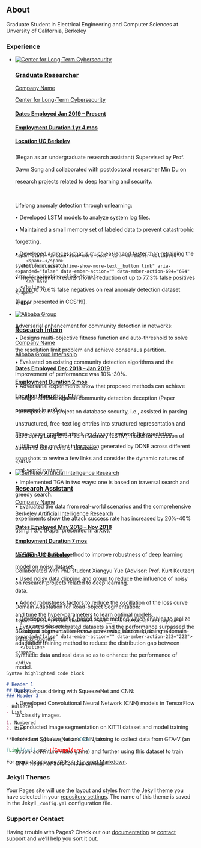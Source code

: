 ## About

Graduate Student in Electrical Engineering and Computer Sciences at Unversity of California, Berkeley

### Experience

<ul class="pv-profile-section__section-info section-info pv-profile-section__section-info--has-no-more">
<li id="ember149" class="pv-entity__position-group-pager pv-profile-section__list-item ember-view">        <section id="1529022177" class="pv-profile-section__card-item-v2 pv-profile-section pv-position-entity ember-view">  <div class="display-flex justify-space-between full-width">
    <div class="display-flex flex-column full-width">
<a data-control-name="background_details_company" href="/company/cltcberkeley/" id="ember152" class="full-width ember-view">          <div class="pv-entity__logo company-logo">
  <img src="https://media-exp1.licdn.com/dms/image/C4D0BAQHvrjYId8EONw/company-logo_100_100/0?e=1593648000&amp;v=beta&amp;t=4r_irSACZLHwkdjaxqW21ebD8nJpQKiZlBOsvgnakic" loading="lazy" alt="Center for Long-Term Cybersecurity" id="ember154" class="pv-entity__logo-img EntityPhoto-square-5 lazy-image loaded ember-view">
</div>
<div class="pv-entity__summary-info pv-entity__summary-info--background-section mb2">
  <h3 class="t-16 t-black t-bold">Graduate Researcher</h3>
  <p class="visually-hidden">Company Name</p>
  <p class="pv-entity__secondary-title t-14 t-black t-normal">
      Center for Long-Term Cybersecurity
<!---->  </p>
    <div class="display-flex">
    <h4 class="pv-entity__date-range t-14 t-black--light t-normal">
      <span class="visually-hidden">Dates Employed</span>
      <span>Jan 2019 – Present</span>
    </h4>
      <h4 class="t-14 t-black--light t-normal">
        <span class="visually-hidden">Employment Duration</span>
        <span class="pv-entity__bullet-item-v2">1 yr 4 mos</span>
      </h4>
  </div>

  <h4 class="pv-entity__location t-14 t-black--light t-normal block">
    <span class="visually-hidden">Location</span>
    <span>UC Berkeley</span>
  </h4>

<!---->
</div>

</a>
        <div id="ember156" class="pv-entity__extra-details t-14 t-black--light ember-view"><p style="line-height:2rem;max-height:16rem;" id="ember157" class="pv-entity__description t-14 t-black t-normal inline-show-more-text inline-show-more-text--is-collapsed ember-view">(Began as an undergraduate research assistant) Supervised by Prof. Dawn Song and collaborated with postdoctoral researcher Min Du on research projects related to deep learning and security. <br><br>Lifelong anomaly detection through unlearning: <br>• Developed LSTM models to analyze system log files.<br>• Maintained a small memory set of labeled data to prevent catastrophic forgetting.<br>• Developed a process that is much easier and faster than retraining the system from scratch.<br>• The experiment results show a reduction of up to 77.3% false positives and up to 76.6% false negatives on real anomaly detection dataset (Paper presented in CCS'19).<br><br>Adversarial enhancement for community detection in networks:<br>• Designs multi-objective fitness function and auto-threshold to solve the resolution limit problem and achieve consensus partition.<br>• Evaluated on existing community detection algorithms and the improvement of performance was 10%-30%.<br>• Adversarial experiments show that proposed methods can achieve stronger defense against community detection deception (Paper presented in arXiv).<br><br>Time-aware gradient attack on dynamic network link prediction:<br>• Utilized the gradient information generated by DDNE across different snapshots to rewire a few links and consider the dynamic natures of real-world systems.<br>• Implemented TGA in two ways: one is based on traversal search and greedy search.<br>• Evaluated the data from real-world scenarios and the comprehensive experiments show the attack success rate has increased by 20%-40% using TGA. (Paper presented in arXiv).<br><br>NDSGD: A practical method to improve robustness of deep learning model on noisy dataset:<br>• Used noisy data clipping and group to reduce the influence of noisy data.<br>• Added robustness factors to reduce the oscillation of the loss curve and tune the hyper-parameters to learn optimal models.<br>• Evaluated the celebrated datasets and the performance surpassed the state-of-the-art.

    <span class="inline-show-more-text__link-container-collapsed">
        <span>…</span>
      <button class="inline-show-more-text__button link" aria-expanded="false" data-ember-action="" data-ember-action-694="694" data-is-animating-click="true">
        see more
      </button>
    </span>

<!----></p><!----></div>
    </div>

<!---->  </div>
</section>
</li><li id="ember159" class="pv-entity__position-group-pager pv-profile-section__list-item ember-view">        <section id="1548236464" class="pv-profile-section__card-item-v2 pv-profile-section pv-position-entity ember-view">  <div class="display-flex justify-space-between full-width">
    <div class="display-flex flex-column full-width">
<a data-control-name="background_details_company" href="/company/alibaba-group/" id="ember162" class="full-width ember-view">          <div class="pv-entity__logo company-logo">
  <img src="https://media-exp1.licdn.com/dms/image/C510BAQF8nHU8UQ1ESQ/company-logo_100_100/0?e=1593648000&amp;v=beta&amp;t=mpkPa2NHwaKWR9-Mq9VyXJgkq2a0XG0m3P-Zceu5vR8" loading="lazy" alt="Alibaba Group" id="ember164" class="pv-entity__logo-img EntityPhoto-square-5 lazy-image loaded ember-view">
</div>
<div class="pv-entity__summary-info pv-entity__summary-info--background-section mb2">
  <h3 class="t-16 t-black t-bold">Research Intern</h3>
  <p class="visually-hidden">Company Name</p>
  <p class="pv-entity__secondary-title t-14 t-black t-normal">
      Alibaba Group
        <span class="pv-entity__secondary-title separator">Internship</span>
  </p>
    <div class="display-flex">
    <h4 class="pv-entity__date-range t-14 t-black--light t-normal">
      <span class="visually-hidden">Dates Employed</span>
      <span>Dec 2018 – Jan 2019</span>
    </h4>
      <h4 class="t-14 t-black--light t-normal">
        <span class="visually-hidden">Employment Duration</span>
        <span class="pv-entity__bullet-item-v2">2 mos</span>
      </h4>
  </div>

  <h4 class="pv-entity__location t-14 t-black--light t-normal block">
    <span class="visually-hidden">Location</span>
    <span>Hangzhou, China</span>
  </h4>

<!---->
</div>

</a>
        <div id="ember166" class="pv-entity__extra-details t-14 t-black--light ember-view"><p style="line-height:2rem;max-height:8rem;" id="ember167" class="pv-entity__description t-14 t-black t-normal inline-show-more-text inline-show-more-text--is-collapsed ember-view">Participated in a project on database security, i.e., assisted in parsing unstructured, free-text log entries into structured representation and developing Long Short-Term Memory (LSTM) model for detection of abnormal  conditions of database.

<!----></p><!----></div>
    </div>

<!---->  </div>
</section>
</li><li id="ember169" class="pv-entity__position-group-pager pv-profile-section__list-item ember-view">        <section id="1534873364" class="pv-profile-section__card-item-v2 pv-profile-section pv-position-entity ember-view">  <div class="display-flex justify-space-between full-width">
    <div class="display-flex flex-column full-width">
<a data-control-name="background_details_company" href="/company/bair-lab/" id="ember172" class="full-width ember-view">          <div class="pv-entity__logo company-logo">
  <img src="https://media-exp1.licdn.com/dms/image/C560BAQFr7WkPbEyg8g/company-logo_100_100/0?e=1593648000&amp;v=beta&amp;t=bhCbr242XPwh5xdnOkzCpP20CyfxvMJXbc_Z_G8MeJw" loading="lazy" alt="Berkeley Artificial Intelligence Research" id="ember174" class="pv-entity__logo-img EntityPhoto-square-5 lazy-image loaded ember-view">
</div>
<div class="pv-entity__summary-info pv-entity__summary-info--background-section mb2">
  <h3 class="t-16 t-black t-bold">Research Assistant</h3>
  <p class="visually-hidden">Company Name</p>
  <p class="pv-entity__secondary-title t-14 t-black t-normal">
      Berkeley Artificial Intelligence Research
<!---->  </p>
    <div class="display-flex">
    <h4 class="pv-entity__date-range t-14 t-black--light t-normal">
      <span class="visually-hidden">Dates Employed</span>
      <span>May 2018 – Nov 2018</span>
    </h4>
      <h4 class="t-14 t-black--light t-normal">
        <span class="visually-hidden">Employment Duration</span>
        <span class="pv-entity__bullet-item-v2">7 mos</span>
      </h4>
  </div>

  <h4 class="pv-entity__location t-14 t-black--light t-normal block">
    <span class="visually-hidden">Location</span>
    <span>UC Berkeley</span>
  </h4>

<!---->
</div>

</a>
        <div id="ember176" class="pv-entity__extra-details t-14 t-black--light ember-view"><p style="line-height:2rem;max-height:8rem;" id="ember177" class="pv-entity__description t-14 t-black t-normal inline-show-more-text inline-show-more-text--is-collapsed ember-view">Collaborated with PhD student Xiangyu Yue (Advisor: Prof. Kurt Keutzer) on research projects related to deep learning.<br><br>Domain Adaptation for Road-object Segmentation: <br>• Developed a semantic-based scene method which enables to realize 3D-object segmentation from a point-wise label map, using a domain-adaptation training method to reduce the distribution gap between synthetic data and real data so as to enhance the performance of model.<br><br>Autonomous driving with SqueezeNet and CNN: <br>• Developed Convolutional Neural Network (CNN) models in TensorFlow to classify images. <br>• Conducted image segmentation on KITTI dataset and model training based on SqueezeNet and CNN, aiming to collect data from GTA-V (an action-adventure video game) and further using this dataset to train CNN model for autonomous driving.

    <span class="inline-show-more-text__link-container-collapsed">
        <span>…</span>
      <button class="inline-show-more-text__button link" aria-expanded="false" data-ember-action="" data-ember-action-222="222">
        see more
      </button>
    </span>

<!----></p><!----></div>
    </div>

<!---->  </div>
</section>
</li>  </ul>

```markdown
Syntax highlighted code block

# Header 1
## Header 2
### Header 3

- Bulleted
- List

1. Numbered
2. List

**Bold** and _Italic_ and `Code` text

[Link](url) and ![Image](src)
```

For more details see [GitHub Flavored Markdown](https://guides.github.com/features/mastering-markdown/).

### Jekyll Themes

Your Pages site will use the layout and styles from the Jekyll theme you have selected in your [repository settings](https://github.com/danson881125/danson881125.github.io/settings). The name of this theme is saved in the Jekyll `_config.yml` configuration file.

### Support or Contact

Having trouble with Pages? Check out our [documentation](https://help.github.com/categories/github-pages-basics/) or [contact support](https://github.com/contact) and we’ll help you sort it out.
